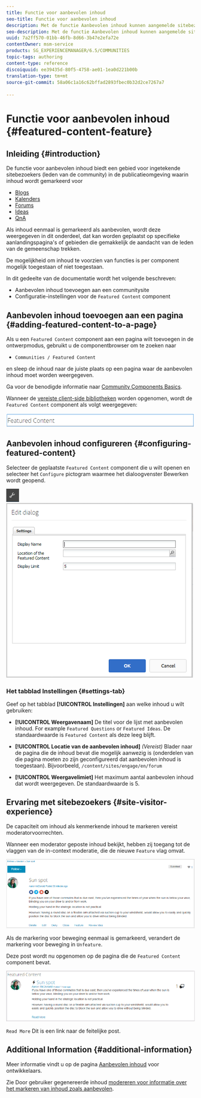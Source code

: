 ```yaml
---
title: Functie voor aanbevolen inhoud
seo-title: Functie voor aanbevolen inhoud
description: Met de functie Aanbevolen inhoud kunnen aangemelde sitebezoekers inhoud markeren
seo-description: Met de functie Aanbevolen inhoud kunnen aangemelde sitebezoekers inhoud markeren
uuid: 7a2ff570-01bb-46fb-8d66-3b47e2efa72e
contentOwner: msm-service
products: SG_EXPERIENCEMANAGER/6.5/COMMUNITIES
topic-tags: authoring
content-type: reference
discoiquuid: ee39435d-80f5-4758-ae01-1ea0d221b00b
translation-type: tm+mt
source-git-commit: 58a06c1a16c62bffad2893fbec0b32d2ce7267a7

---
```



# Functie voor aanbevolen inhoud {#featured-content-feature}

## Inleiding {#introduction}

De functie voor aanbevolen inhoud biedt een gebied voor ingetekende sitebezoekers (leden van de community) in de publicatieomgeving waarin inhoud wordt gemarkeerd voor

* [Blogs](blog-feature.md)
* [Kalenders](calendar.md)
* [Forums](forum.md)
* [Ideas](ideation-feature.md)
* [QnA](working-with-qna.md)

Als inhoud eenmaal is gemarkeerd als aanbevolen, wordt deze weergegeven in dit onderdeel, dat kan worden geplaatst op specifieke aanlandingspagina&#39;s of gebieden die gemakkelijk de aandacht van de leden van de gemeenschap trekken.

De mogelijkheid om inhoud te voorzien van functies is per component mogelijk toegestaan of niet toegestaan.

In dit gedeelte van de documentatie wordt het volgende beschreven:

* Aanbevolen inhoud toevoegen aan een communitysite
* Configuratie-instellingen voor de `Featured Content` component

## Aanbevolen inhoud toevoegen aan een pagina {#adding-featured-content-to-a-page}

Als u een `Featured Content` component aan een pagina wilt toevoegen in de ontwerpmodus, gebruikt u de componentbrowser om te zoeken naar

* `Communities / Featured Content`

en sleep de inhoud naar de juiste plaats op een pagina waar de aanbevolen inhoud moet worden weergegeven.

Ga voor de benodigde informatie naar [Community Components Basics](basics.md).

Wanneer de [vereiste client-side bibliotheken](essentials-featured.md#essentials-for-client-side) worden opgenomen, wordt de `Featured Content` component als volgt weergegeven:

![chlimage_1-13](assets/chlimage_1-13.png)

## Aanbevolen inhoud configureren {#configuring-featured-content}

Selecteer de geplaatste `Featured Content` component die u wilt openen en selecteer het `Configure` pictogram waarmee het dialoogvenster Bewerken wordt geopend.

![chlimage_1-14](assets/chlimage_1-14.png) ![chlimage_1-15](assets/chlimage_1-15.png)

### Het tabblad Instellingen {#settings-tab}

Geef op het tabblad **[!UICONTROL Instellingen]** aan welke inhoud u wilt gebruiken:

* **[!UICONTROL Weergavenaam]** De titel voor de lijst met aanbevolen inhoud. For example `Featured Questions` or `Featured Ideas`. De standaardwaarde is `Featured Content` als deze leeg blijft.

* **[!UICONTROL Locatie van de aanbevolen inhoud]**
   *(Vereist)* Blader naar de pagina die de inhoud bevat die mogelijk aanwezig is (onderdelen van die pagina moeten zo zijn geconfigureerd dat aanbevolen inhoud is toegestaan). Bijvoorbeeld, `/content/sites/engage/en/forum`

* **[!UICONTROL Weergavelimiet]** Het maximum aantal aanbevolen inhoud dat wordt weergegeven. De standaardwaarde is 5.

## Ervaring met sitebezoekers {#site-visitor-experience}

De capaciteit om inhoud als kenmerkende inhoud te markeren vereist moderatorvoorrechten.

Wanneer een moderator geposte inhoud bekijkt, hebben zij toegang tot de vlaggen van de in-context moderatie, die de nieuwe `Feature` vlag omvat.

![chlimage_1-16](assets/chlimage_1-16.png)

Als de markering voor beweging eenmaal is gemarkeerd, verandert de markering voor beweging in `Unfeature`.

Deze post wordt nu opgenomen op de pagina die de `Featured Content` component bevat.

![chlimage_1-17](assets/chlimage_1-17.png)

`Read More` Dit is een link naar de feitelijke post.

## Additional Information {#additional-information}

Meer informatie vindt u op de pagina [Aanbevolen inhoud](essentials-featured.md) voor ontwikkelaars.

Zie Door gebruiker gegenereerde inhoud [modereren voor informatie over het markeren van inhoud zoals aanbevolen](moderate-ugc.md).
